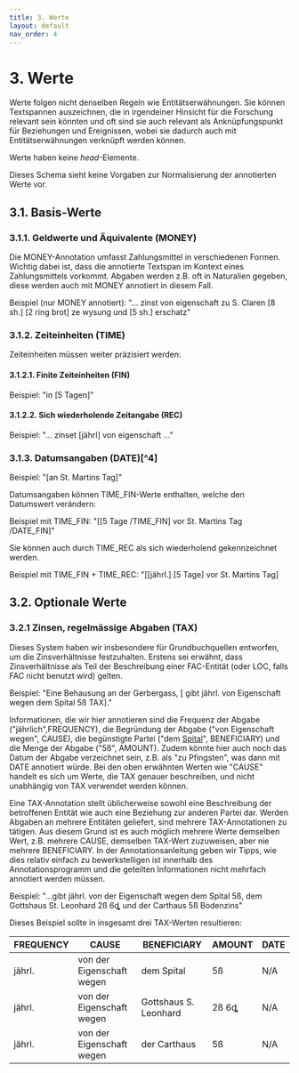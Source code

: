 ```yaml
---
title: 3. Werte
layout: default
nav_order: 4
---
```


# 3. Werte

Werte folgen nicht denselben Regeln wie Entitätserwähnungen. Sie können
Textspannen auszeichnen, die in irgendeiner Hinsicht für die Forschung
relevant sein könnten und oft sind sie auch relevant als
Anknüpfungspunkt für Beziehungen und Ereignissen, wobei sie dadurch auch
mit Entitätserwähnungen verknüpft werden können.

Werte haben keine *head*-Elemente.

Dieses Schema sieht keine Vorgaben zur Normalisierung der annotierten
Werte vor.

## 3.1. Basis-Werte

### 3.1.1. Geldwerte und Äquivalente (MONEY)

Die MONEY-Annotation umfasst Zahlungsmittel in verschiedenen Formen.
Wichtig dabei ist, dass die annotierte Textspan im Kontext eines
Zahlungsmittels vorkommt. Abgaben werden z.B. oft in Naturalien gegeben,
diese werden auch mit MONEY annotiert in diesem Fall.

Beispiel (nur MONEY annotiert): "\... zinst von eigenschaft zu S. Claren
\[8 sh.\] \[2 ring brot\] ze wysung und \[5 sh.\] erschatz"

### 3.1.2. Zeiteinheiten (TIME)

Zeiteinheiten müssen weiter präzisiert werden:

#### 3.1.2.1. Finite Zeiteinheiten (FIN)

Beispiel: "in \[5 Tagen\]"

#### 3.1.2.2. Sich wiederholende Zeitangabe (REC)

Beispiel: "\... zinset \[jährl\] von eigenschaft ..."

### 3.1.3. Datumsangaben (DATE)[^4]

Beispiel: "\[an St. Martins Tag\]"

Datumsangaben können TIME_FIN-Werte enthalten, welche den Datumswert
verändern:

Beispiel mit TIME_FIN: "\[\[5 Tage /TIME_FIN\] vor St. Martins Tag
/DATE_FIN\]"

Sie können auch durch TIME_REC als sich wiederholend gekennzeichnet
werden.

Beispiel mit TIME_FIN + TIME_REC: "\[\[jährl.\] \[5 Tage\] vor St.
Martins Tag\]

## 3.2. Optionale Werte

### 3.2.1 Zinsen, regelmässige Abgaben (TAX)

Dieses System haben wir insbesondere für Grundbuchquellen entworfen, um
die Zinsverhältnisse festzuhalten. Erstens sei erwähnt, dass
Zinsverhältnisse als Teil der Beschreibung einer FAC-Entität (oder LOC,
falls FAC nicht benutzt wird) gelten.

Beispiel: "Eine Behausung an der Gerbergass, \[ gibt jährl. von
Eigenschaft wegen dem Spital 5ß TAX\]."

Informationen, die wir hier annotieren sind die Frequenz der Abgabe
("jährlich",FREQUENCY), die Begründung der Abgabe ("von Eigenschaft
wegen", CAUSE), die begünstigte Partei ("dem <u>Spital</u>",
BENEFICIARY) und die Menge der Abgabe ("5ß", AMOUNT). Zudem könnte hier
auch noch das Datum der Abgabe verzeichnet sein, z.B. als "zu
Pfingsten", was dann mit DATE annotiert würde. Bei den oben erwähnten
Werten wie "CAUSE" handelt es sich um Werte, die TAX genauer
beschreiben, und nicht unabhängig von TAX verwendet werden können.

Eine TAX-Annotation stellt üblicherweise sowohl eine Beschreibung der
betroffenen Entität wie auch eine Beziehung zur anderen Partei dar.
Werden Abgaben an mehrere Entitäten geliefert, sind mehrere
TAX-Annotationen zu tätigen. Aus diesem Grund ist es auch möglich
mehrere Werte demselben Wert, z.B. mehrere CAUSE, demselben TAX-Wert
zuzuweisen, aber nie mehrere BENEFICIARY. In der Annotationsanleitung
geben wir Tipps, wie dies relativ einfach zu bewerkstelligen ist
innerhalb des Annotationsprogramm und die geteilten Informationen nicht
mehrfach annotiert werden müssen.

Beispiel: "\...gibt jährl. von der Eigenschaft wegen dem Spital 5ß, dem
Gottshaus St. Leonhard 2ß 6ȡ und der Carthaus 5ß Bodenzins"

Dieses Beispiel sollte in insgesamt drei TAX-Werten resultieren:

| FREQUENCY | CAUSE | BENEFICIARY | AMOUNT | DATE |
|---|---|---|---|---|
| jährl. | von der Eigenschaft wegen | dem Spital | 5ß | N/A |
| jährl. | von der Eigenschaft wegen | Gottshaus S. Leonhard | 2ß 6ȡ | N/A |
| jährl. | von der Eigenschaft wegen | der Carthaus | 5ß | N/A |